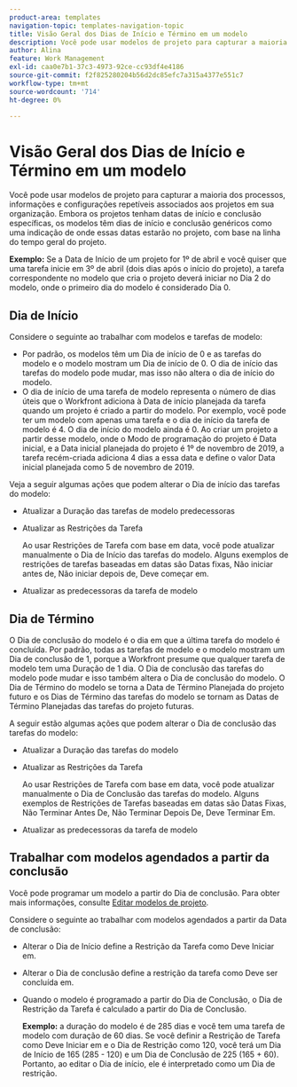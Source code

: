 ```yaml
---
product-area: templates
navigation-topic: templates-navigation-topic
title: Visão Geral dos Dias de Início e Término em um modelo
description: Você pode usar modelos de projeto para capturar a maioria dos processos, informações e configurações repetíveis associados aos projetos em sua organização. Embora os projetos tenham datas de início e conclusão específicas, os modelos têm dias de início e conclusão genéricos como uma indicação de onde essas datas estarão no projeto, com base na linha do tempo geral do projeto.
author: Alina
feature: Work Management
exl-id: caa0e7b1-37c3-4973-92ce-cc93df4e4186
source-git-commit: f2f825280204b56d2dc85efc7a315a4377e551c7
workflow-type: tm+mt
source-wordcount: '714'
ht-degree: 0%

---
```


# Visão Geral dos Dias de Início e Término em um modelo

Você pode usar modelos de projeto para capturar a maioria dos processos, informações e configurações repetíveis associados aos projetos em sua organização. Embora os projetos tenham datas de início e conclusão específicas, os modelos têm dias de início e conclusão genéricos como uma indicação de onde essas datas estarão no projeto, com base na linha do tempo geral do projeto.

**Exemplo:** Se a Data de Início de um projeto for 1º de abril e você quiser que uma tarefa inicie em 3º de abril (dois dias após o início do projeto), a tarefa correspondente no modelo que cria o projeto deverá iniciar no Dia 2 do modelo, onde o primeiro dia do modelo é considerado Dia 0.

## Dia de Início

Considere o seguinte ao trabalhar com modelos e tarefas de modelo:

* Por padrão, os modelos têm um Dia de início de 0 e as tarefas do modelo e o modelo mostram um Dia de início de 0. O dia de início das tarefas do modelo pode mudar, mas isso não altera o dia de início do modelo.
* O dia de início de uma tarefa de modelo representa o número de dias úteis que o Workfront adiciona à Data de início planejada da tarefa quando um projeto é criado a partir do modelo. Por exemplo, você pode ter um modelo com apenas uma tarefa e o dia de início da tarefa de modelo é 4. O dia de início do modelo ainda é 0. Ao criar um projeto a partir desse modelo, onde o Modo de programação do projeto é Data inicial, e a Data inicial planejada do projeto é 1º de novembro de 2019, a tarefa recém-criada adiciona 4 dias a essa data e define o valor Data inicial planejada como 5 de novembro de 2019.

Veja a seguir algumas ações que podem alterar o Dia de início das tarefas do modelo:

* Atualizar a Duração das tarefas de modelo predecessoras
* Atualizar as Restrições da Tarefa

  Ao usar Restrições de Tarefa com base em data, você pode atualizar manualmente o Dia de Início das tarefas do modelo. Alguns exemplos de restrições de tarefas baseadas em datas são Datas fixas, Não iniciar antes de, Não iniciar depois de, Deve começar em.

* Atualizar as predecessoras da tarefa de modelo

## Dia de Término

O Dia de conclusão do modelo é o dia em que a última tarefa do modelo é concluída. Por padrão, todas as tarefas de modelo e o modelo mostram um Dia de conclusão de 1, porque a Workfront presume que qualquer tarefa de modelo tem uma Duração de 1 dia. O Dia de conclusão das tarefas do modelo pode mudar e isso também altera o Dia de conclusão do modelo. O Dia de Término do modelo se torna a Data de Término Planejada do projeto futuro e os Dias de Término das tarefas do modelo se tornam as Datas de Término Planejadas das tarefas do projeto futuras.

A seguir estão algumas ações que podem alterar o Dia de conclusão das tarefas do modelo:

* Atualizar a Duração das tarefas do modelo
* Atualizar as Restrições da Tarefa

  Ao usar Restrições de Tarefa com base em data, você pode atualizar manualmente o Dia de Conclusão das tarefas do modelo. Alguns exemplos de Restrições de Tarefas baseadas em datas são Datas Fixas, Não Terminar Antes De, Não Terminar Depois De, Deve Terminar Em.

* Atualizar as predecessoras da tarefa de modelo

## Trabalhar com modelos agendados a partir da conclusão

Você pode programar um modelo a partir do Dia de conclusão. Para obter mais informações, consulte [Editar modelos de projeto](../../../manage-work/projects/create-and-manage-templates/edit-templates.md).

Considere o seguinte ao trabalhar com modelos agendados a partir da Data de conclusão:

* Alterar o Dia de Início define a Restrição da Tarefa como Deve Iniciar em.
* Alterar o Dia de conclusão define a restrição da tarefa como Deve ser concluída em.
* Quando o modelo é programado a partir do Dia de Conclusão, o Dia de Restrição da Tarefa é calculado a partir do Dia de Conclusão.

  **Exemplo:** a duração do modelo é de 285 dias e você tem uma tarefa de modelo com duração de 60 dias. Se você definir a Restrição de Tarefa como Deve Iniciar em e o Dia de Restrição como 120, você terá um Dia de Início de 165 (285 - 120) e um Dia de Conclusão de 225 (165 + 60). Portanto, ao editar o Dia de início, ele é interpretado como um Dia de restrição.
